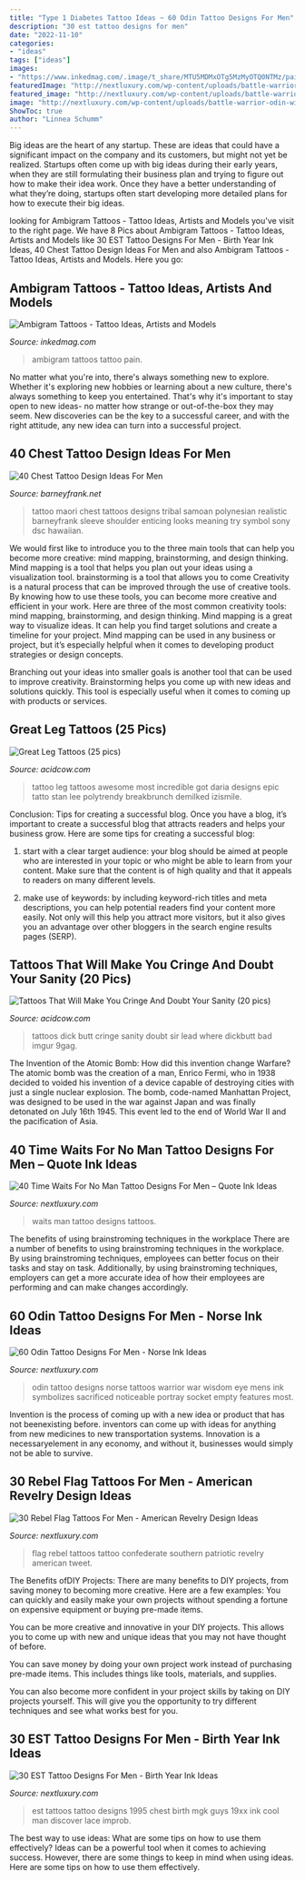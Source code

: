 ```yaml
---
title: "Type 1 Diabetes Tattoo Ideas ~ 60 Odin Tattoo Designs For Men"
description: "30 est tattoo designs for men"
date: "2022-11-10"
categories:
- "ideas"
tags: ["ideas"]
images:
- "https://www.inkedmag.com/.image/t_share/MTU5MDMxOTg5MzMyOTQ0NTMz/pain-love-ambigram-tattoos.png"
featuredImage: "http://nextluxury.com/wp-content/uploads/battle-warrior-odin-with-skulls-mens-lower-leg-tattoo-designs.jpg"
featured_image: "http://nextluxury.com/wp-content/uploads/battle-warrior-odin-with-skulls-mens-lower-leg-tattoo-designs.jpg"
image: "http://nextluxury.com/wp-content/uploads/battle-warrior-odin-with-skulls-mens-lower-leg-tattoo-designs.jpg"
ShowToc: true
author: "Linnea Schumm"
---
```



Big ideas are the heart of any startup. These are ideas that could have a significant impact on the company and its customers, but might not yet be realized. Startups often come up with big ideas during their early years, when they are still formulating their business plan and trying to figure out how to make their idea work. Once they have a better understanding of what they’re doing, startups often start developing more detailed plans for how to execute their big ideas.

	

		
looking for Ambigram Tattoos - Tattoo Ideas, Artists and Models you've visit to the right page. We have 8 Pics about Ambigram Tattoos - Tattoo Ideas, Artists and Models like 30 EST Tattoo Designs For Men - Birth Year Ink Ideas, 40 Chest Tattoo Design Ideas For Men and also Ambigram Tattoos - Tattoo Ideas, Artists and Models. Here you go:
		
    
## Ambigram Tattoos - Tattoo Ideas, Artists And Models

<img loading=lazy src="https://www.inkedmag.com/.image/t_share/MTU5MDMxOTg5MzMyOTQ0NTMz/pain-love-ambigram-tattoos.png" onerror="this.onerror=null;this.src='https://tse4.mm.bing.net/th?id=OIP.MVWI-NvEXNrjMRhHgoHNYwHaDp&amp;pid=15.1';" alt="Ambigram Tattoos - Tattoo Ideas, Artists and Models">

_Source: inkedmag.com_

>ambigram tattoos tattoo pain. 

	

No matter what you're into, there's always something new to explore. Whether it's exploring new hobbies or learning about a new culture, there's always something to keep you entertained. That's why it's important to stay open to new ideas- no matter how strange or out-of-the-box they may seem. New discoveries can be the key to a successful career, and with the right attitude, any new idea can turn into a successful project.

    
## 40 Chest Tattoo Design Ideas For Men

<img loading=lazy src="http://www.barneyfrank.net/wp-content/uploads/2015/05/40-Chest-Tattoo-Design-Ideas-For-Men-39.jpg" onerror="this.onerror=null;this.src='https://tse1.mm.bing.net/th?id=OIP.BST3HaZrMgDtsDTtR9ko2QHaJQ&amp;pid=15.1';" alt="40 Chest Tattoo Design Ideas For Men">

_Source: barneyfrank.net_

>tattoo maori chest tattoos designs tribal samoan polynesian realistic barneyfrank sleeve shoulder enticing looks meaning try symbol sony dsc hawaiian. 

	

We would first like to introduce you to the three main tools that can help you become more creative: mind mapping, brainstorming, and design thinking. Mind mapping is a tool that helps you plan out your ideas using a visualization tool. brainstorming is a tool that allows you to come
Creativity is a natural process that can be improved through the use of creative tools. By knowing how to use these tools, you can become more creative and efficient in your work. Here are three of the most common creativity tools: mind mapping, brainstorming, and design thinking.
Mind mapping is a great way to visualize ideas. It can help you find target solutions and create a timeline for your project. Mind mapping can be used in any business or project, but it’s especially helpful when it comes to developing product strategies or design concepts.

Branching out your ideas into smaller goals is another tool that can be used to improve creativity. Brainstorming helps you come up with new ideas and solutions quickly. This tool is especially useful when it comes to coming up with products or services.

    
## Great Leg Tattoos (25 Pics)

<img loading=lazy src="https://cdn.acidcow.com/pics/20190517/leg_tattoo_designs_18.jpg" onerror="this.onerror=null;this.src='https://tse2.mm.bing.net/th?id=OIP.d7TecIimnsGP7mcuUxTSJwHaLE&amp;pid=15.1';" alt="Great Leg Tattoos (25 pics)">

_Source: acidcow.com_

>tattoo leg tattoos awesome most incredible got daria designs epic tatto stan lee polytrendy breakbrunch demilked izismile. 

	

Conclusion: Tips for creating a successful blog.
Once you have a blog, it’s important to create a successful blog that attracts readers and helps your business grow. Here are some tips for creating a successful blog:
1. start with a clear target audience: your blog should be aimed at people who are interested in your topic or who might be able to learn from your content. Make sure that the content is of high quality and that it appeals to readers on many different levels.

2. make use of keywords: by including keyword-rich titles and meta descriptions, you can help potential readers find your content more easily. Not only will this help you attract more visitors, but it also gives you an advantage over other bloggers in the search engine results pages (SERP).


    
## Tattoos That Will Make You Cringe And Doubt Your Sanity (20 Pics)

<img loading=lazy src="https://cdn.acidcow.com/pics/20170209/cringe_worthy_tattoos_05.jpg" onerror="this.onerror=null;this.src='https://tse1.mm.bing.net/th?id=OIP.fpuD4pAl4jSa-Q0DarLn6QHaHd&amp;pid=15.1';" alt="Tattoos That Will Make You Cringe And Doubt Your Sanity (20 pics)">

_Source: acidcow.com_

>tattoos dick butt cringe sanity doubt sir lead where dickbutt bad imgur 9gag. 

	

The Invention of the Atomic Bomb: How did this invention change Warfare?
The atomic bomb was the creation of a man, Enrico Fermi, who in 1938 decided to voided his invention of a device capable of destroying cities with just a single nuclear explosion. The bomb, code-named Manhattan Project, was designed to be used in the war against Japan and was finally detonated on July 16th 1945. This event led to the end of World War II and the pacification of Asia.

    
## 40 Time Waits For No Man Tattoo Designs For Men – Quote Ink Ideas

<img loading=lazy src="http://nextluxury.com/wp-content/uploads/creative-time-waits-for-no-man-tattoos-for-men.jpg" onerror="this.onerror=null;this.src='https://tse4.mm.bing.net/th?id=OIP.2APaGN28m4J0_KRjBxtwUQHaHa&amp;pid=15.1';" alt="40 Time Waits For No Man Tattoo Designs For Men – Quote Ink Ideas">

_Source: nextluxury.com_

>waits man tattoo designs tattoos. 

	

The benefits of using brainstroming techniques in the workplace
There are a number of benefits to using brainstroming techniques in the workplace. By using brainstroming techniques, employees can better focus on their tasks and stay on task. Additionally, by using brainstroming techniques, employers can get a more accurate idea of how their employees are performing and can make changes accordingly.

    
## 60 Odin Tattoo Designs For Men - Norse Ink Ideas

<img loading=lazy src="http://nextluxury.com/wp-content/uploads/battle-warrior-odin-with-skulls-mens-lower-leg-tattoo-designs.jpg" onerror="this.onerror=null;this.src='https://tse2.mm.bing.net/th?id=OIP.WivcSnkX8jUeCJ5sfd3BawAAAA&amp;pid=15.1';" alt="60 Odin Tattoo Designs For Men - Norse Ink Ideas">

_Source: nextluxury.com_

>odin tattoo designs norse tattoos warrior war wisdom eye mens ink symbolizes sacrificed noticeable portray socket empty features most. 

	

Invention is the process of coming up with a new idea or product that has not beenexisting before. inventors can come up with ideas for anything from new medicines to new transportation systems. Innovation is a necessaryelement in any economy, and without it, businesses would simply not be able to survive.

    
## 30 Rebel Flag Tattoos For Men - American Revelry Design Ideas

<img loading=lazy src="http://nextluxury.com/wp-content/uploads/old-school-male-confederate-rebel-flag-tattoos-leg.jpg" onerror="this.onerror=null;this.src='https://tse1.mm.bing.net/th?id=OIP.P-F90_5WFBCw_Xs_kilPlAHaHa&amp;pid=15.1';" alt="30 Rebel Flag Tattoos For Men - American Revelry Design Ideas">

_Source: nextluxury.com_

>flag rebel tattoos tattoo confederate southern patriotic revelry american tweet. 

	

The Benefits ofDIY Projects:
There are many benefits to DIY projects, from saving money to becoming more creative. Here are a few examples: 
You can quickly and easily make your own projects without spending a fortune on expensive equipment or buying pre-made items. 

You can be more creative and innovative in your DIY projects. This allows you to come up with new and unique ideas that you may not have thought of before. 

You can save money by doing your own project work instead of purchasing pre-made items. This includes things like tools, materials, and supplies. 

You can also become more confident in your project skills by taking on DIY projects yourself. This will give you the opportunity to try different techniques and see what works best for you.

    
## 30 EST Tattoo Designs For Men - Birth Year Ink Ideas

<img loading=lazy src="http://nextluxury.com/wp-content/uploads/est-1995-guys-chest-tattoos.jpg" onerror="this.onerror=null;this.src='https://tse1.mm.bing.net/th?id=OIP.XPAnUkbx7AiXqK-kMZWPlgHaHa&amp;pid=15.1';" alt="30 EST Tattoo Designs For Men - Birth Year Ink Ideas">

_Source: nextluxury.com_

>est tattoos tattoo designs 1995 chest birth mgk guys 19xx ink cool man discover lace improb. 

	

The best way to use ideas: What are some tips on how to use them effectively?
Ideas can be a powerful tool when it comes to achieving success. However, there are some things to keep in mind when using ideas. Here are some tips on how to use them effectively.

